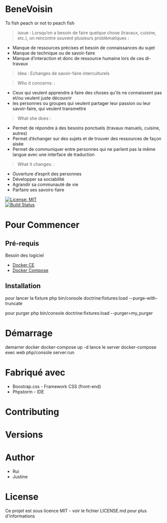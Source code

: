 # BeneVoisin
 To fish peach or not to peach fish  
 
> issue :
 Lorsqu’on a besoin de faire quelque chose (travaux, cuisine, etc.), on rencontre souvent plusieurs problématiques :
  - Manque de ressources précises et besoin de connaissances du sujet
  - Manque de technique ou de savoir-faire
  - Manque d’interaction et donc de ressource humaine lors de ces di-travaux
> Idea : 
  Echanges de savoir-faire interculturels

> Who it concerns:  : 
  - Ceux qui veulent apprendre à faire des choses qu’ils ne connaissent pas et/ou veulent juste découvrir
  - les personnes ou groupes qui veulent partager leur passion ou leur savoir-faire, qui veulent transmettre

> What she does : 
  - Permet de répondre à des besoins ponctuels (travaux manuels, cuisine, autres)
  - Permet d’échanger sur des sujets et de trouver des ressources de façon aisée
  - Permet de communiquer entre personnes qui ne parlent pas la même langue avec une interface de traduction

> What it changes: :
  - Ouverture d’esprit des personnes
  - Développer sa sociabilité
  - Agrandir sa communauté de vie
  - Parfaire ses savoirs-faire
  
[![License: MIT](https://img.shields.io/badge/License-MIT-yellow.svg)](https://opensource.org/licenses/MIT)  
[![Build Status](https://travis-ci.org/Sidfate/helpers.svg?branch=master)](https://travis-ci.org/Sidfate/helpers)

# Pour Commencer

## Pré-requis
Besoin des logiciel
- [Docker CE](https://www.docker.com/community-edition)
- [Docker Compose](https://docs.docker.com/compose/install)

## Installation
pour lancer la fixture
php bin/console doctrine:fixtures:load --purge-with-truncate

pour purger
php bin/console doctrine:fixtures:load --purger=my_purger

# Démarrage
demarrer docker
docker-compose up -d
lance le server 
docker-compose exec web php/console server:run

# Fabriqué avec
- Boostrap.css - Framework CSS (front-end)
- Phpstorm - IDE 
# Contributing
# Versions
# Author 
- Rui   
- Justine
# License
Ce projet est sous licence MIT - voir le fichier LICENSE.md pour plus d'informations